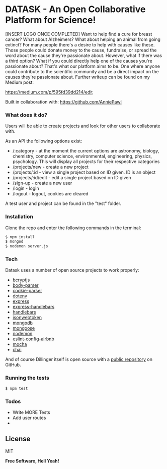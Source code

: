 # DATASK - An Open Collaborative Platform for Science!
[INSERT LOGO ONCE COMPLETED]
Want to help find a cure for breast cancer? What about Alzheimers? What about helping an animal from going extinct? For many people there's a desire to help with causes like these. Those people could donate money to the cause, fundraise, or spread the word about the cause they're passionate about. However, what if there was a third option? What if you could directly help one of the causes you're passionate about? That's what our platform aims to be. One where anyone  could contribute to the scientific community and be a direct impact on the causes they're passionate about. Further writeup can be found on my Medium post:

https://medium.com/p/595fd39dd214/edit

Built in collaboration with:
https://github.com/AnniePawl

### What does it do?
Users will be able to create projects and look for other users to collaborate with. 

As an API the following options exist:

* /:category - at the moment the current options are astronomy, biology, chemistry, computer science, environmental, engineering, physics, psychology. This will display all projects for their respective categories
* /projects/new - create a new project
* /projects/:id - view a single project based on ID given. ID is an object
* /projects/:id/edit - edit a single project based on ID given
* /sign-up - create a new user
* /login - login
* /logout - logout, cookies are cleared

A test user and project can be found in the "test" folder.

### Installation
Clone the repo and enter the following commands in the terminal:

```sh
$ npm install
$ mongod
$ nodemon server.js
```

### Tech

Datask uses a number of open source projects to work properly:

* [bcryptjs]
* [body-parser]
* [cookie-parser]
* [dotenv]
* [express]
* [express-handlebars]
* [handlebars]
* [jsonwebtoken]
* [mongodb]
* [mongoose]
* [nodemon]
* [eslint-config-airbnb]
* [mocha]
* [chai]

And of course Dillinger itself is open source with a [public repository][dill]
 on GitHub.

### Running the tests
```sh
$ npm test
```

### Todos

 - Write MORE Tests
 - Add user routes
 - 

License
----

MIT


**Free Software, Hell Yeah!**

[//]: # (These are reference links used in the body of this note and get stripped out when the markdown processor does its job. There is no need to format nicely because it shouldn't be seen. Thanks SO - http://stackoverflow.com/questions/4823468/store-comments-in-markdown-syntax)

[bcryptjs]: https://www.npmjs.com/package/bcryptjs
[body-parser]: https://www.npmjs.com/package/body-parser
[cookie-parser]: https://www.npmjs.com/package/cookie-parser
[dotenv]: https://github.com/motdotla/dotenv
[express]: <http://expressjs.com>
[express-handlebars]: https://www.npmjs.com/package/express-handlebars
[handlebars]: https://handlebarsjs.com/
[jsonwebtoken]: https://github.com/auth0/node-jsonwebtoken
[mongodb]: https://www.mongodb.com/
[mongoose]: https://mongoosejs.com/
[nodemon]: https://nodemon.io/
[eslint-config-airbnb]: https://www.npmjs.com/package/eslint-config-airbnb-base
[mocha]: https://mochajs.org/
[chai]: https://www.chaijs.com/
   [dill]: <https://github.com/joemccann/dillinger>
   [git-repo-url]: <https://github.com/joemccann/dillinger.git>
   [john gruber]: <http://daringfireball.net>
   [df1]: <http://daringfireball.net/projects/markdown/>
   [markdown-it]: <https://github.com/markdown-it/markdown-it>
   [Ace Editor]: <http://ace.ajax.org>
   [node.js]: <http://nodejs.org>
   [Twitter Bootstrap]: <http://twitter.github.com/bootstrap/>
   [jQuery]: <http://jquery.com>
   [@tjholowaychuk]: <http://twitter.com/tjholowaychuk>
   [AngularJS]: <http://angularjs.org>
   [Gulp]: <http://gulpjs.com>

   [PlDb]: <https://github.com/joemccann/dillinger/tree/master/plugins/dropbox/README.md>
   [PlGh]: <https://github.com/joemccann/dillinger/tree/master/plugins/github/README.md>
   [PlGd]: <https://github.com/joemccann/dillinger/tree/master/plugins/googledrive/README.md>
   [PlOd]: <https://github.com/joemccann/dillinger/tree/master/plugins/onedrive/README.md>
   [PlMe]: <https://github.com/joemccann/dillinger/tree/master/plugins/medium/README.md>
   [PlGa]: <https://github.com/RahulHP/dillinger/blob/master/plugins/googleanalytics/README.md>
